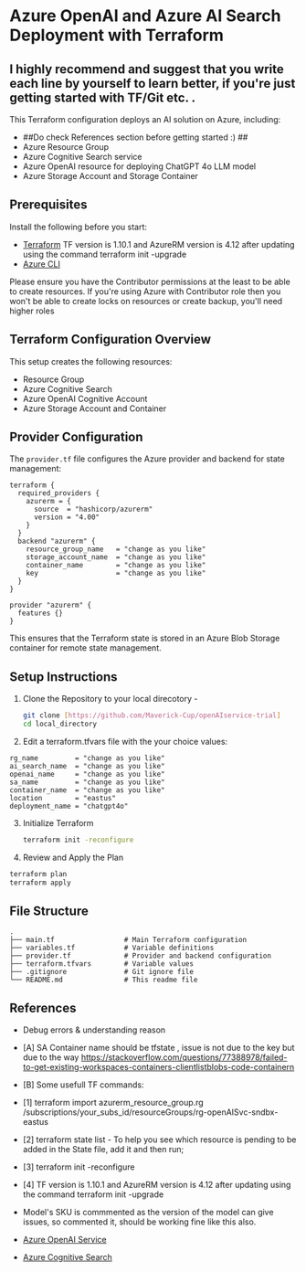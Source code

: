 # Azure OpenAI and Azure AI Search Deployment with Terraform
## I highly recommend and suggest that you write each line by yourself to learn better, if you're just getting started with TF/Git etc. . 

This Terraform configuration deploys an AI solution on Azure, including:
- ##Do check References section before getting started :) ##
- Azure Resource Group
- Azure Cognitive Search service
- Azure OpenAI resource for deploying ChatGPT 4o LLM model
- Azure Storage Account and Storage Container

## Prerequisites

Install the following before you start:
- [Terraform](https://www.terraform.io/downloads.html) TF version is 1.10.1 and AzureRM version is 4.12 after updating using the command terraform init -upgrade
- [Azure CLI](https://docs.microsoft.com/en-us/cli/azure/install-azure-cli)

Please ensure you have the Contributor permissions at the least to be able to create resources. If you're using Azure with Contributor role then you won't be able to create locks on resources or create backup, you'll need higher roles 

## Terraform Configuration Overview

This setup creates the following resources:
- Resource Group
- Azure Cognitive Search
- Azure OpenAI Cognitive Account
- Azure Storage Account and Container

## Provider Configuration

The `provider.tf` file configures the Azure provider and backend for state management:

```hcl
terraform {
  required_providers {
    azurerm = {
      source  = "hashicorp/azurerm"
      version = "4.00"
    }
  }
  backend "azurerm" {
    resource_group_name   = "change as you like"
    storage_account_name  = "change as you like"
    container_name        = "change as you like"
    key                   = "change as you like"
  }
}

provider "azurerm" {
  features {}
}
```

This ensures that the Terraform state is stored in an Azure Blob Storage container for remote state management.

## Setup Instructions
1. Clone the Repository to your local direcotory - 
   
   ```bash
   git clone [https://github.com/Maverick-Cup/openAIservice-trial]
   cd local_directory
   ```
2. Edit a terraform.tfvars file with the your choice values:

```hcl
rg_name         = "change as you like"
ai_search_name  = "change as you like"
openai_name     = "change as you like"
sa_name         = "change as you like"
container_name  = "change as you like"
location        = "eastus"
deployment_name = "chatgpt4o"
```
3. Initialize Terraform
   
   ```bash
   terraform init -reconfigure
   ```
4.  Review and Apply the Plan

   ```bash
   terraform plan
   terraform apply
```

## File Structure

```plaintext
.
├── main.tf                 # Main Terraform configuration
├── variables.tf            # Variable definitions
├── provider.tf             # Provider and backend configuration
├── terraform.tfvars        # Variable values
├── .gitignore              # Git ignore file
└── README.md               # This readme file
```

## References
- Debug errors & understanding reason
- [A] SA Container name should be tfstate , issue is not due to the key but due to the way  https://stackoverflow.com/questions/77388978/failed-to-get-existing-workspaces-containers-clientlistblobs-code-containern
- [B] Some usefull TF commands:
- [1] terraform import azurerm_resource_group.rg /subscriptions/your_subs_id/resourceGroups/rg-openAISvc-sndbx-eastus
- [2] terraform state list - To help you see which resource is pending to be added in the State file, add it and then run;
- [3] terraform init -reconfigure
- [4] TF version is 1.10.1 and AzureRM version is 4.12 after updating using the command terraform init -upgrade
- Model's SKU is commmented as the version of the model can give issues, so commented it, should be working fine like this also.

- [Azure OpenAI Service](https://learn.microsoft.com/en-us/azure/cognitive-services/openai/overview)
- [Azure Cognitive Search](https://learn.microsoft.com/en-us/azure/search/search-what-is-azure-search)
